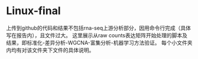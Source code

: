 # Linux-final

上传到github的代码和结果不包括rna-seq上游分析部分，因用命令行完成（具体写在报告内），且文件过大。
这里展示从raw counts表达矩阵开始处理的脚本及结果，即标准化-差异分析-WGCNA-富集分析-机器学习方法验证。
每个小文件夹内均有对该文件夹下文件的具体说明。
